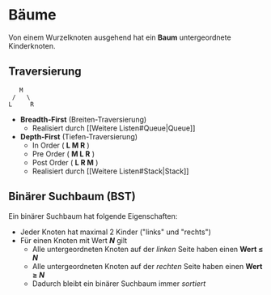 # Bäume
Von einem Wurzelknoten ausgehend hat ein **Baum** untergeordnete Kinderknoten.

## Traversierung
```
   M
 /   \
L     R
```

- **Breadth-First** (Breiten-Traversierung)
	- Realisiert durch [[Weitere Listen#Queue|Queue]]
- **Depth-First** (Tiefen-Traversierung)
	- In Order ( **L M R** )
	- Pre Order ( **M L R** )
	- Post Order ( **L R M** )
	- Realisiert durch [[Weitere Listen#Stack|Stack]]

## Binärer Suchbaum (BST)
Ein binärer Suchbaum hat folgende Eigenschaften:

- Jeder Knoten hat maximal 2 Kinder ("links" und "rechts")
- Für einen Knoten mit Wert ***N*** gilt
	- Alle untergeordneten Knoten auf der *linken* Seite haben einen **Wert ≤ *N***
	- Alle untergeordneten Knoten auf der *rechten* Seite haben einen **Wert ≥ *N***
	- Dadurch bleibt ein binärer Suchbaum immer *sortiert*

